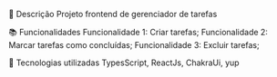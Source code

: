 📝 Descrição
Projeto frontend de gerenciador de tarefas

📚 Funcionalidades
Funcionalidade 1: Criar tarefas;
Funcionalidade 2: Marcar tarefas como concluídas;
Funcionalidade 3: Excluir tarefas;

🔧 Tecnologias utilizadas
TypesScript, ReactJs, ChakraUi, yup
